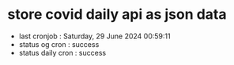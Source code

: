# store covid daily api as json data

- last cronjob : Saturday, 29 June 2024 00:59:11
- status og cron : success
- status daily cron : success
      
      